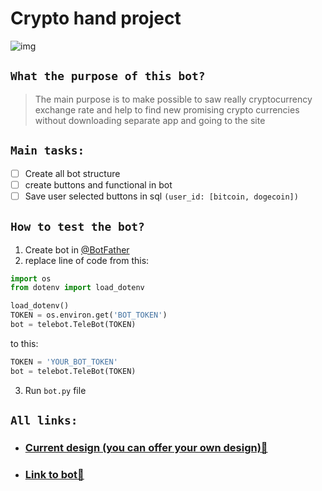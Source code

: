 # Crypto hand project
![img](https://i.ibb.co/p098ZGq/photo-2023-06-23-13-09-41.jpg)

## ```What the purpose of this bot?```
> The main purpose is to make possible to saw really cryptocurrency exchange rate and help to find new promising crypto currencies without downloading separate app and going to the site



## ```Main tasks:```
- [ ] Create all bot structure
- [ ] create buttons and functional in bot
- [ ] Save user selected buttons in sql `(user_id: [bitcoin, dogecoin])`
## `How to test the bot?`
1. Create bot in [@BotFather](https://t.me/BotFather)
2. replace line of code from this:

```python
import os
from dotenv import load_dotenv

load_dotenv()
TOKEN = os.environ.get('BOT_TOKEN')
bot = telebot.TeleBot(TOKEN)
 ```
 to this:
```python
TOKEN = 'YOUR_BOT_TOKEN'
bot = telebot.TeleBot(TOKEN)
 ```
3. Run ```bot.py``` file
## ```All links:```
- ### [Current design (you can offer your own design)🎨](https://www.figma.com/file/ukSP82PqNmDyt3CAz2cQXs/crypto-project?type=design&node-id=0%3A1&mode=design&t=xXpiAYWumHv17oaO-1)
- ### [Link to bot🤖](https://t.me/Crypto_hand_bot)

